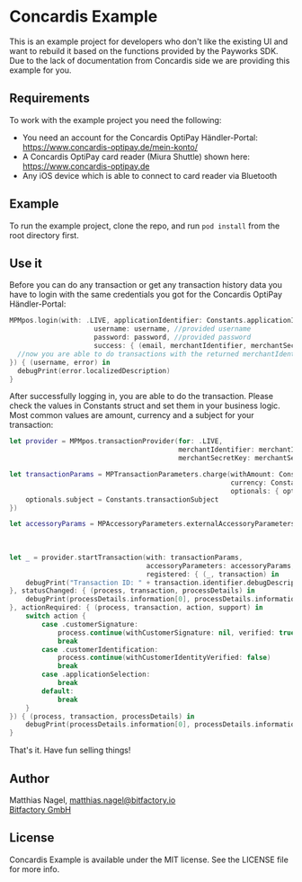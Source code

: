 # Concardis Example

This is an example project for developers who don't like the existing UI and want to rebuild it based on the functions provided by the Payworks SDK. Due to the lack of documentation from Concardis side we are providing this example for you.

## Requirements

To work with the example project you need the following:
* You need an account for the Concardis OptiPay Händler-Portal: https://www.concardis-optipay.de/mein-konto/
* A Concardis OptiPay card reader (Miura Shuttle) shown here: https://www.concardis-optipay.de
* Any iOS device which is able to connect to card reader via Bluetooth

## Example

To run the example project, clone the repo, and run `pod install` from the root directory first.

## Use it

Before you can do any transaction or get any transaction history data you have to login with the same credentials you got for the Concardis OptiPay Händler-Portal:
```swift
MPMpos.login(with: .LIVE, applicationIdentifier: Constants.applicationIdentifier, //default identifier: "concardis.terminal"
                     username: username, //provided username
                     password: password, //provided password
                     success: { (email, merchantIdentifier, merchantSecretKey) in
  //now you are able to do transactions with the returned merchantIdentifier and merchantSecret
}) { (username, error) in
  debugPrint(error.localizedDescription)
}
```

After successfully logging in, you are able to do the transaction. Please check the values in Constants struct and set them in your business logic. Most common values are amount, currency and a subject for your transaction:
```swift
let provider = MPMpos.transactionProvider(for: .LIVE,
                                          merchantIdentifier: merchantIdentifier,
                                          merchantSecretKey: merchantSecretKey)

let transactionParams = MPTransactionParameters.charge(withAmount: Constants.transactionAmount,
                                                       currency: Constants.transactionCurrency,
                                                       optionals: { optionals in
    optionals.subject = Constants.transactionSubject
})

let accessoryParams = MPAccessoryParameters.externalAccessoryParameters(with: .miuraMPI,
                                                                        protocol: Constants.accessoryProtocol,
                                                                        optionals: nil)
        
let _ = provider.startTransaction(with: transactionParams,
                                  accessoryParameters: accessoryParams,
                                  registered: { (_, transaction) in
    debugPrint("Transaction ID: " + transaction.identifier.debugDescription)
}, statusChanged: { (process, transaction, processDetails) in
    debugPrint(processDetails.information[0], processDetails.information[1])
}, actionRequired: { (process, transaction, action, support) in
    switch action {
        case .customerSignature:
            process.continue(withCustomerSignature: nil, verified: true)
            break
        case .customerIdentification:
            process.continue(withCustomerIdentityVerified: false)
            break
        case .applicationSelection:
            break
        default:
            break
    }
}) { (process, transaction, processDetails) in
    debugPrint(processDetails.information[0], processDetails.information[1])
}
```

That's it. Have fun selling things!

## Author

Matthias Nagel, matthias.nagel@bitfactory.io  
[Bitfactory GmbH](https://www.bitfactory.io)

## License

Concardis Example is available under the MIT license. See the LICENSE file for more info.
